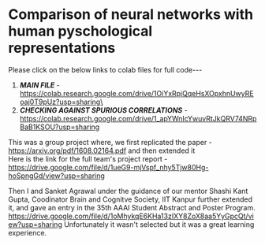 # Comparison of neural networks with human pyschological representations
Please click on the below links to colab files for full code---

1) ***MAIN FILE*** -  https://colab.research.google.com/drive/1OiYxRpjQqeHsXOpxhnUwyREoaj0T9pUz?usp=sharing\
2) ***CHECKING AGAINST SPURIOUS CORRELATIONS*** - https://colab.research.google.com/drive/1_apYWnIcYwuvRtJkQRV74NRpBaB1KSOU?usp=sharing

This was a group project where, we first replicated the paper - https://arxiv.org/pdf/1608.02164.pdf and then extended it\
Here is the link for the full team's project report - https://drive.google.com/file/d/1ueG9-mjVspf_nhy5Tjw80Hg-hoSpngGd/view?usp=sharing

Then I and Sanket Agrawal under the guidance of our mentor Shashi Kant Gupta, Coodinator Brain and Cognitve Society, IIT Kanpur further extended it, and gave an entry in the 35th AAAI Student Abstract and Poster Program.
https://drive.google.com/file/d/1oMhykqE6KHa13zIXY8ZoX8aa5YyGpcQt/view?usp=sharing
Unfortunately it wasn't selected but it was a great learning experience.
